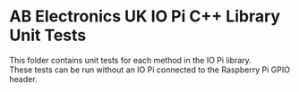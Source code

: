 AB Electronics UK IO Pi C++ Library Unit Tests
=====

This folder contains unit tests for each method in the IO Pi library.  
These tests can be run without an IO Pi connected to the Raspberry Pi GPIO header.